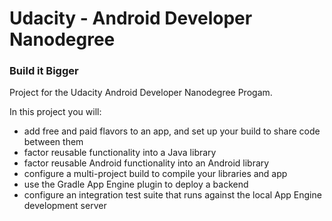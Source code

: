 **Udacity - Android Developer Nanodegree**
==
### Build it Bigger

Project for the Udacity Android Developer Nanodegree Progam.

In this project you will:
- add free and paid flavors to an app, and set up your build to share code between them
- factor reusable functionality into a Java library
- factor reusable Android functionality into an Android library
- configure a multi-project build to compile your libraries and app
- use the Gradle App Engine plugin to deploy a backend
- configure an integration test suite that runs against the local App Engine development server

